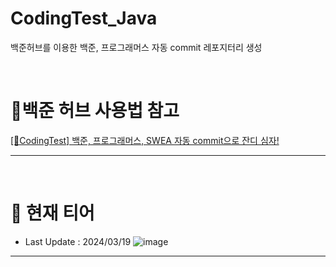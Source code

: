 # CodingTest_Java
백준허브를 이용한 백준, 프로그래머스 자동 commit 레포지터리 생성

<br>

# 📍백준 허브 사용법 참고
[[🌿CodingTest] 백준, 프로그래머스, SWEA 자동 commit으로 잔디 심자!](https://velog.io/@dlgkdis801/CodingTest-%EB%B0%B1%EC%A4%80-%ED%94%84%EB%A1%9C%EA%B7%B8%EB%9E%98%EB%A8%B8%EC%8A%A4-SWEA-Github-%EC%9E%90%EB%8F%99-commit)

---

<br>

# 💌 현재 티어
- Last Update : 2024/03/19
![image](https://github.com/hayannn/CodingTest_Java/assets/102213509/4eb59a56-f967-4fc3-8b7d-0e9273fed0b7)

---
